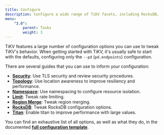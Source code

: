 ```yaml
---
title: Configure
description: Configure a wide range of TiKV facets, including RocksDB, gRPC, the Placement Driver, and more
menu:
    "3.0":
        parent: Tasks
        weight: 3
---
```


TiKV features a large number of configuration options you can use to tweak TiKV's behavior. When getting started with TiKV, it's usually safe to start with the defaults, configuring only the `--pd` (`pd.endpoints`) configuration.

There are several guides that you can use to inform your configuration:

* [**Security**](../security): Use TLS security and review security procedures.
* [**Topology**](../topology): Use location awareness to improve resiliency and performance.
* [**Namespace**](../namespace): Use namespacing to configure resource isolation.
* [**Limit**](../limit): Tweak rate limiting.
* [**Region Merge**](../region-merge): Tweak region merging.
* [**RocksDB**](../rocksdb): Tweak RocksDB configuration options.
* [**Titan**](../titan): Enable titan to improve performance with large values.

You can find an exhaustive list of all options, as well as what they do, in the documented [**full configuration template**](https://github.com/tikv/tikv/blob/release-3.0/etc/config-template.toml).
